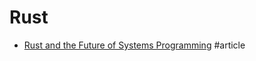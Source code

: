 # Rust

- [Rust and the Future of Systems Programming](https://hacks.mozilla.org/2016/11/rust-and-the-future-of-systems-programming) #article